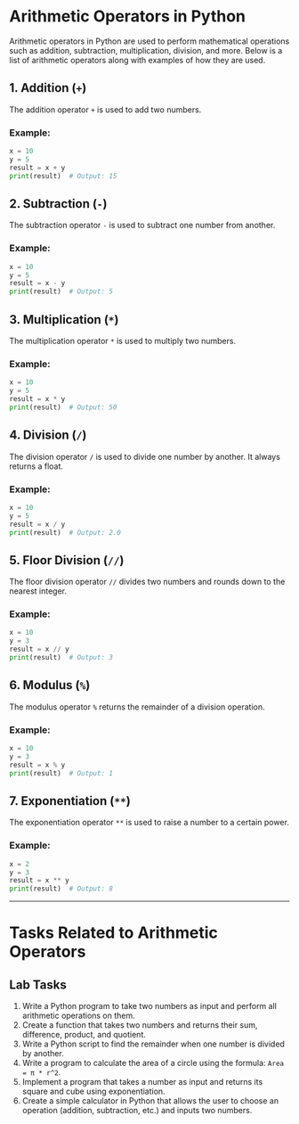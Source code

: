 # Arithmetic Operators in Python

Arithmetic operators in Python are used to perform mathematical operations such as addition, subtraction, multiplication, division, and more. Below is a list of arithmetic operators along with examples of how they are used.

## 1. Addition (`+`)
The addition operator `+` is used to add two numbers.

### Example:
```python
x = 10
y = 5
result = x + y
print(result)  # Output: 15
```

## 2. Subtraction (`-`)
The subtraction operator `-` is used to subtract one number from another.

### Example:
```python
x = 10
y = 5
result = x - y
print(result)  # Output: 5
```

## 3. Multiplication (`*`)
The multiplication operator `*` is used to multiply two numbers.

### Example:
```python
x = 10
y = 5
result = x * y
print(result)  # Output: 50
```

## 4. Division (`/`)
The division operator `/` is used to divide one number by another. It always returns a float.

### Example:
```python
x = 10
y = 5
result = x / y
print(result)  # Output: 2.0
```

## 5. Floor Division (`//`)
The floor division operator `//` divides two numbers and rounds down to the nearest integer.

### Example:
```python
x = 10
y = 3
result = x // y
print(result)  # Output: 3
```

## 6. Modulus (`%`)
The modulus operator `%` returns the remainder of a division operation.

### Example:
```python
x = 10
y = 3
result = x % y
print(result)  # Output: 1
```

## 7. Exponentiation (`**`)
The exponentiation operator `**` is used to raise a number to a certain power.

### Example:
```python
x = 2
y = 3
result = x ** y
print(result)  # Output: 8
```

---

# Tasks Related to Arithmetic Operators

## **Lab Tasks**
1. Write a Python program to take two numbers as input and perform all arithmetic operations on them.
2. Create a function that takes two numbers and returns their sum, difference, product, and quotient.
3. Write a Python script to find the remainder when one number is divided by another.
4. Write a program to calculate the area of a circle using the formula: `Area = π * r^2`.
5. Implement a program that takes a number as input and returns its square and cube using exponentiation.
6. Create a simple calculator in Python that allows the user to choose an operation (addition, subtraction, etc.) and inputs two numbers.

